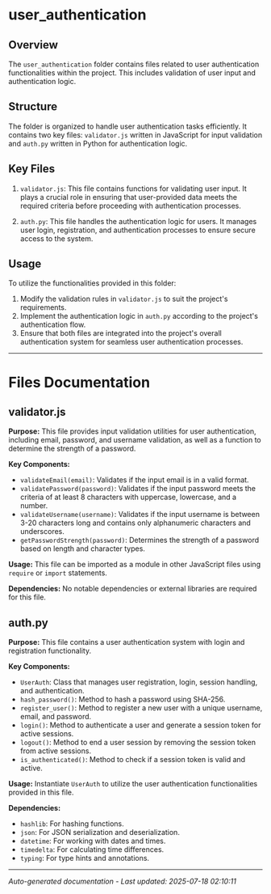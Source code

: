 # user_authentication

## Overview
The `user_authentication` folder contains files related to user authentication functionalities within the project. This includes validation of user input and authentication logic.

## Structure
The folder is organized to handle user authentication tasks efficiently. It contains two key files: `validator.js` written in JavaScript for input validation and `auth.py` written in Python for authentication logic.

## Key Files
1. `validator.js`: This file contains functions for validating user input. It plays a crucial role in ensuring that user-provided data meets the required criteria before proceeding with authentication processes.
   
2. `auth.py`: This file handles the authentication logic for users. It manages user login, registration, and authentication processes to ensure secure access to the system.

## Usage
To utilize the functionalities provided in this folder:
1. Modify the validation rules in `validator.js` to suit the project's requirements.
2. Implement the authentication logic in `auth.py` according to the project's authentication flow.
3. Ensure that both files are integrated into the project's overall authentication system for seamless user authentication processes.

---

# Files Documentation

## validator.js

**Purpose:** This file provides input validation utilities for user authentication, including email, password, and username validation, as well as a function to determine the strength of a password.

**Key Components:**
- `validateEmail(email)`: Validates if the input email is in a valid format.
- `validatePassword(password)`: Validates if the input password meets the criteria of at least 8 characters with uppercase, lowercase, and a number.
- `validateUsername(username)`: Validates if the input username is between 3-20 characters long and contains only alphanumeric characters and underscores.
- `getPasswordStrength(password)`: Determines the strength of a password based on length and character types.

**Usage:** This file can be imported as a module in other JavaScript files using `require` or `import` statements.

**Dependencies:** No notable dependencies or external libraries are required for this file.

## auth.py

**Purpose:** This file contains a user authentication system with login and registration functionality.

**Key Components:**
- `UserAuth`: Class that manages user registration, login, session handling, and authentication.
- `hash_password()`: Method to hash a password using SHA-256.
- `register_user()`: Method to register a new user with a unique username, email, and password.
- `login()`: Method to authenticate a user and generate a session token for active sessions.
- `logout()`: Method to end a user session by removing the session token from active sessions.
- `is_authenticated()`: Method to check if a session token is valid and active.

**Usage:** Instantiate `UserAuth` to utilize the user authentication functionalities provided in this file.

**Dependencies:**
- `hashlib`: For hashing functions.
- `json`: For JSON serialization and deserialization.
- `datetime`: For working with dates and times.
- `timedelta`: For calculating time differences.
- `typing`: For type hints and annotations.

---
*Auto-generated documentation - Last updated: 2025-07-18 02:10:11*
